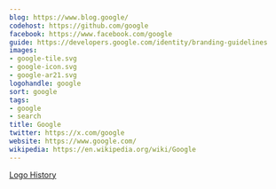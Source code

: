 ```yaml
---
blog: https://www.blog.google/
codehost: https://github.com/google
facebook: https://www.facebook.com/google
guide: https://developers.google.com/identity/branding-guidelines
images:
- google-tile.svg
- google-icon.svg
- google-ar21.svg
logohandle: google
sort: google
tags:
- google
- search
title: Google
twitter: https://x.com/google
website: https://www.google.com/
wikipedia: https://en.wikipedia.org/wiki/Google
---
```


[Logo History](https://design.google/library/evolving-google-identity/)
